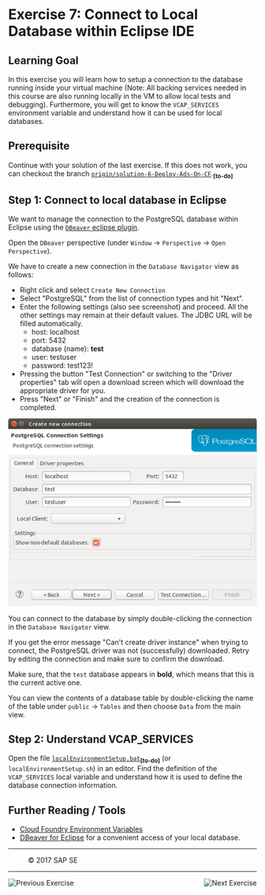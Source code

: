 Exercise 7: Connect to Local Database within Eclipse IDE
========================================================

## Learning Goal
In this exercise you will learn how to setup a connection to the database running inside your virtual machine (Note: All backing services needed in this course are also running locally in the VM to allow local tests and debugging).
Furthermore, you will get to know the `VCAP_SERVICES` environment variable and understand how it can be used for local databases.

## Prerequisite
Continue with your solution of the last exercise. If this does not work, you can checkout the branch [`origin/solution-6-Deploy-Ads-On-CF`](https://github.wdf.sap.corp/cc-java/cc-bulletinboard-ads-spring-webmvc/tree/solution-6-Deploy-Ads-On-CF).<sub><b>[to-do]</b></sub>

## Step 1: Connect to local database in Eclipse
We want to manage the connection to the PostgreSQL database within Eclipse using the [`DBeaver` eclipse plugin](https://marketplace.eclipse.org/content/dbeaver).

Open the `DBeaver` perspective (under `Window` -> `Perspective` -> `Open Perspective`).

We have to create a new connection in the `Database Navigator` view as follows:

* Right click and select `Create New Connection`
* Select "PostgreSQL" from the list of connection types and hit "Next".
* Enter the following settings (also see screenshot) and proceed. All the other settings may remain at their default values. The JDBC URL will be filled automatically.
  * host: localhost
  * port: 5432
  * database (name): **test**
  * user: testuser
  * password: test123!
* Pressing the button "Test Connection" or switching to the "Driver properties" tab will open a download screen which will download the appropriate driver for you.
* Press "Next" or "Finish" and the creation of the connection is completed.

![Connect to PostgreSql Database](images/Connect_Database.png)

You can connect to the database by simply double-clicking the connection in the `Database Navigator` view.

If you get the error message "Can't create driver instance" when trying to connect, the PostgreSQL driver was not (successfully) downloaded. Retry by editing the connection and make sure to confirm the download. 

Make sure, that the `test` database appears in **bold**, which means that this is the current active one.

You can view the contents of a database table by double-clicking the name of the table under `public` -> `Tables` and then choose `Data` from the main view.

## Step 2: Understand VCAP_SERVICES
Open the file [`localEnvironmentSetup.bat`](https://github.wdf.sap.corp/cc-java/cc-bulletinboard-ads-spring-webmvc/blob/master/localEnvironmentSetup.bat)<sub><b>[to-do]</b></sub> (or `localEnvironmentSetup.sh`) in an editor.
Find the definition of the `VCAP_SERVICES` local variable and understand how it is used to define the database connection information.


## Further Reading / Tools
- [Cloud Foundry Environment Variables](http://docs.run.pivotal.io/devguide/deploy-apps/environment-variable.html#VCAP-SERVICES)
- [DBeaver for Eclipse](https://marketplace.eclipse.org/content/dbeaver) for a convenient access of your local database.


***
<dl>
  <dd>
  <div class="footer">&copy; 2017 SAP SE</div>
  </dd>
</dl>
<hr>
<a href="/CloudFoundryBasics/Exercise_6_DeployAdsOnCloudFoundry.md">
  <img align="left" alt="Previous Exercise">
</a>
<a href="Exercise_8_Part1_ConfigurePersistence.md">
  <img align="right" alt="Next Exercise">
</a>
